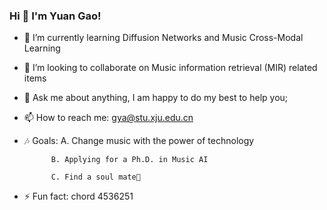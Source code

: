 ### Hi 👋 I'm Yuan Gao!

<!--
**Annmixiu/Annmixiu** is a ✨ _special_ ✨ repository because its `README.md` (this file) appears on your GitHub profile.

Here are some ideas to get you started:
-->

- 🌱 I’m currently learning Diffusion Networks and Music Cross-Modal Learning
- 👯 I’m looking to collaborate on Music information retrieval (MIR) related items
- 💬 Ask me about anything, I am happy to do my best to help you;
- 📫 How to reach me: gya@stu.xju.edu.cn
- 🎶 Goals: A. Change music with the power of technology

            B. Applying for a Ph.D. in Music AI

            C. Find a soul mate🤣
- ⚡ Fun fact: chord 4536251
